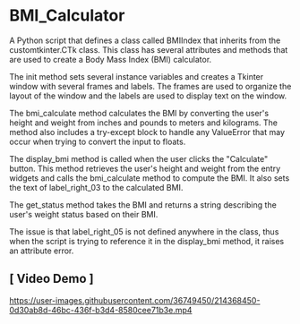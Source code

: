 # BMI_Calculator

A Python script that defines a class called BMIIndex that inherits from the customtkinter.CTk class. This class has several attributes and methods that are used to create a Body Mass Index (BMI) calculator.

The init method sets several instance variables and creates a Tkinter window with several frames and labels. The frames are used to organize the layout of the window and the labels are used to display text on the window.

The bmi_calculate method calculates the BMI by converting the user's height and weight from inches and pounds to meters and kilograms. The method also includes a try-except block to handle any ValueError that may occur when trying to convert the input to floats.

The display_bmi method is called when the user clicks the "Calculate" button. This method retrieves the user's height and weight from the entry widgets and calls the bmi_calculate method to compute the BMI. It also sets the text of label_right_03 to the calculated BMI.

The get_status method takes the BMI and returns a string describing the user's weight status based on their BMI.

The issue is that label_right_05 is not defined anywhere in the class, thus when the script is trying to reference it in the display_bmi method, it raises an attribute error.

## [ Video Demo ]
https://user-images.githubusercontent.com/36749450/214368450-0d30ab8d-46bc-436f-b3d4-8580cee71b3e.mp4

